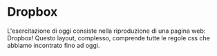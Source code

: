 # Dropbox

L'esercitazione di oggi consiste nella riproduzione di una pagina web: Dropbox! Questo layout, complesso, comprende tutte le regole css che abbiamo incontrato fino ad oggi.